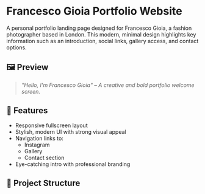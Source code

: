 # Francesco Gioia Portfolio Website

A personal portfolio landing page designed for Francesco Gioia, a fashion photographer based in London. This modern, minimal design highlights key information such as an introduction, social links, gallery access, and contact options.

## 🖼️ Preview 
> *"Hello, I'm Francesco Gioia" – A creative and bold portfolio welcome screen.*

## 🚀 Features

- Responsive fullscreen layout
- Stylish, modern UI with strong visual appeal
- Navigation links to:
  - Instagram
  - Gallery
  - Contact section
- Eye-catching intro with professional branding

## 📁 Project Structure
